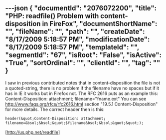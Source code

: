 ---json
{
  "documentId": "2076072200",
  "title": "PHP: readfile() Problem with content-disposition in FireFox",
  "documentShortName": "",
  "fileName": "",
  "path": "",
  "createDate": "8/17/2009 5:18:57 PM",
  "modificationDate": "8/17/2009 5:18:57 PM",
  "templateId": "",
  "segmentId": "67",
  "isRoot": "False",
  "isActive": "True",
  "sortOrdinal": "",
  "clientId": "",
  "tag": ""
}
---

I saw in previous contributed notes that in content-disposition the file is not a quoted-string, there is no problem if the filename have no spaces but if it has in IE it works but in Firefox not. The RFC 2616 puts as an example this: Content-Disposition: attachment; filename=&quot;fname.ext&quot; You can see http://www.faqs.org/rfcs/rfc2616.html section &quot;19.5.1 Content-Disposition&quot; for more details. The correct header then is this:

    header(&quot;Content-Disposition: attachment; filename=&bsol;&bsol;&quot;$filename&bsol;&bsol;&quot;&quot;);

[http://us.php.net/readfile]
